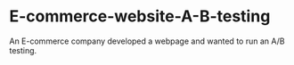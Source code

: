 # E-commerce-website-A-B-testing
An E-commerce company developed a webpage and wanted to run an A/B testing.
